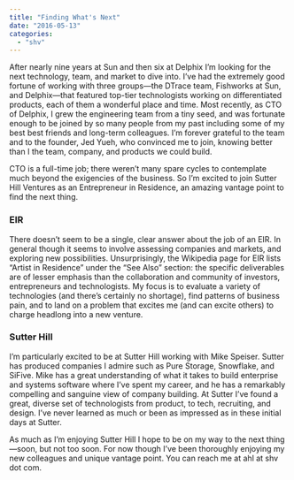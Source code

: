 ```yaml
---
title: "Finding What's Next"
date: "2016-05-13"
categories: 
  - "shv"
---
```


After nearly nine years at Sun and then six at Delphix I’m looking for the next technology, team, and market to dive into. I’ve had the extremely good fortune of working with three groups—the DTrace team, Fishworks at Sun, and Delphix—that featured top-tier technologists working on differentiated products, each of them a wonderful place and time. Most recently, as CTO of Delphix, I grew the engineering team from a tiny seed, and was fortunate enough to be joined by so many people from my past including some of my best best friends and long-term colleagues. I’m forever grateful to the team and to the founder, Jed Yueh, who convinced me to join, knowing better than I the team, company, and products we could build.

CTO is a full-time job; there weren’t many spare cycles to contemplate much beyond the exigencies of the business. So I’m excited to join Sutter Hill Ventures as an Entrepreneur in Residence, an amazing vantage point to find the next thing.

### EIR

There doesn’t seem to be a single, clear answer about the job of an EIR. In general though it seems to involve assessing companies and markets, and exploring new possibilities. Unsurprisingly, the Wikipedia page for EIR lists “Artist in Residence” under the “See Also” section: the specific deliverables are of lesser emphasis than the collaboration and community of investors, entrepreneurs and technologists. My focus is to evaluate a variety of technologies (and there’s certainly no shortage), find patterns of business pain, and to land on a problem that excites me (and can excite others) to charge headlong into a new venture.

### Sutter Hill

I’m particularly excited to be at Sutter Hill working with Mike Speiser. Sutter has produced companies I admire such as Pure Storage, Snowflake, and SiFive. Mike has a great understanding of what it takes to build enterprise and systems software where I’ve spent my career, and he has a remarkably compelling and sanguine view of company building. At Sutter I’ve found a great, diverse set of technologists from product, to tech, recruiting, and design. I’ve never learned as much or been as impressed as in these initial days at Sutter.

As much as I’m enjoying Sutter Hill I hope to be on my way to the next thing—soon, but not too soon. For now though I’ve been thoroughly enjoying my new colleagues and unique vantage point. You can reach me at ahl at shv dot com.
